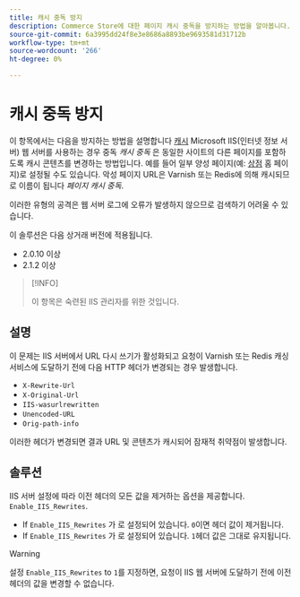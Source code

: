 ```yaml
---
title: 캐시 중독 방지
description: Commerce Store에 대한 페이지 캐시 중독을 방지하는 방법을 알아봅니다.
source-git-commit: 6a3995dd24f8e3e8686a8893be9693581d31712b
workflow-type: tm+mt
source-wordcount: '266'
ht-degree: 0%

---
```



# 캐시 중독 방지

이 항목에서는 다음을 방지하는 방법을 설명합니다 [캐시](https://glossary.magento.com/cache) Microsoft IIS(인터넷 정보 서버) 웹 서버를 사용하는 경우 중독 _캐시 중독_ 은 동일한 사이트의 다른 페이지를 포함하도록 캐시 콘텐츠를 변경하는 방법입니다. 예를 들어 일부 양성 페이지(예: [상점](https://glossary.magento.com/storefront) 홈 페이지)로 설정될 수도 있습니다. 악성 페이지 URL은 Varnish 또는 Redis에 의해 캐시되므로 이름이 됩니다 _페이지 캐시 중독_.

이러한 유형의 공격은 웹 서버 로그에 오류가 발생하지 않으므로 검색하기 어려울 수 있습니다.

이 솔루션은 다음 상거래 버전에 적용됩니다.

- 2.0.10 이상
- 2.1.2 이상

>[!INFO]
>
>이 항목은 숙련된 IIS 관리자를 위한 것입니다.

## 설명

이 문제는 IIS 서버에서 URL 다시 쓰기가 활성화되고 요청이 Varnish 또는 Redis 캐싱 서비스에 도달하기 전에 다음 HTTP 헤더가 변경되는 경우 발생합니다.

- `X-Rewrite-Url`
- `X-Original-Url`
- `IIS-wasurlrewritten`
- `Unencoded-URL`
- `Orig-path-info`

이러한 헤더가 변경되면 결과 URL 및 콘텐츠가 캐시되어 잠재적 취약점이 발생합니다.

## 솔루션

IIS 서버 설정에 따라 이전 헤더의 모든 값을 제거하는 옵션을 제공합니다. `Enable_IIS_Rewrites`.

- If `Enable_IIS_Rewrites` 가 로 설정되어 있습니다. `0`이면 헤더 값이 제거됩니다.
- If `Enable_IIS_Rewrites` 가 로 설정되어 있습니다. `1`헤더 값은 그대로 유지됩니다.

>[!WARNING]
>
>설정 `Enable_IIS_Rewrites` to `1`를 지정하면, 요청이 IIS 웹 서버에 도달하기 전에 이전 헤더의 값을 변경할 수 없습니다.

